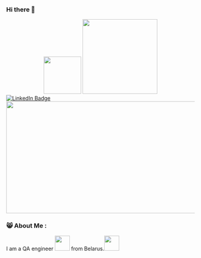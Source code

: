 ### Hi there 👋
<div id="header" align="center">
  <img src="https://media.giphy.com/media/uXZOSmv0glEDpG26VC/giphy.gif" width="100"/>
   <img src="https://media.giphy.com/media/tn3Ej47sHXpgaxn3FZ/giphy.gif" width="200"/>
  
</div>

 <div id="badges">
  <a href="https://www.linkedin.com/in/%D0%B4%D0%B0%D1%80%D1%8C%D1%8F-%D0%B1%D0%B8%D1%87%D0%B5%D0%BB%D1%8C-220496208/">
    <img src="https://img.shields.io/badge/LinkedIn-blue?style=for-the-badge&logo=linkedin&logoColor=white" alt="LinkedIn Badge"/>
   </a>
</div>

<div id="badges">
  <img src="https://komarev.com/ghpvc/?username=Dasha-1990&style=flat-square&color=blue" alt=""/> 
  </div>

<div align="center">
  <img src="https://media.giphy.com/media/5r5J4JD9miis/giphy.gif" width="600" height="300"/>
</div>

### :smile_cat: About Me :
I am a QA engineer <img src="https://media.giphy.com/media/WUlplcMpOCEmTGBtBW/giphy.gif" width="40"> from Belarus.<img src="https://media.giphy.com/media/EOuaJZlRtY3htS2Fas/giphy.gif" width="40">
